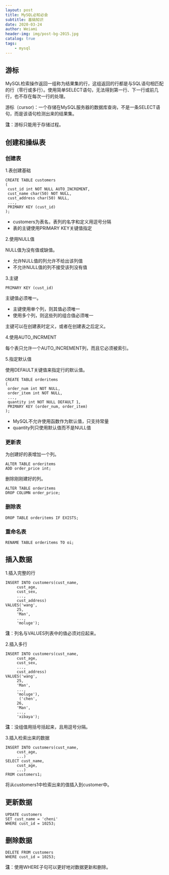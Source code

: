 ```yaml
---
layout: post
title: MySQL必知必会
subtitle: 基础知识
date: 2020-03-24
author: Weiami
header-img: img/post-bg-2015.jpg
catalog: true
tags:
    - mysql
---
```


## 游标

MySQL检索操作返回一组称为结果集的行，这组返回的行都是与SQL语句相匹配的行（零行或多行）。使用简单SELECT语句，无法得到第一行、下一行或前几行，也不存在每次一行的处理。

游标（cursor)：一个存储在MySQL服务器的数据库查询，不是一条SELECT语句，而是该语句检测出来的结果集。

**注**：游标只能用于存储过程。

## 创建和操纵表

### 创建表

1.表创建基础

```
CREATE TABLE customers
(
 cust_id int NOT NULL AUTO_INCREMENT,
 cust_name char(50) NOT NULL,
 cust_address char(50) NULL,
 ...,
 PRIMARY KEY (cust_id)
);
```

* customers为表名，表列的名字和定义用逗号分隔
* 表的主键使用PRIMARY KEY关键值指定

2.使用NULL值

NULL值为没有值或缺值。

* 允许NULL值的列允许不给出该列值
* 不允许NULL值的列不接受该列没有值

3.主键

`PRIMARY KEY (cust_id)`

主键值必须唯一。

* 主键使用单个列，则其值必须唯一
* 使用多个列，则这些列的组合值必须唯一

主键可以在创建表时定义，或者在创建表之后定义。

4.使用AUTO_INCRMENT

每个表只允许一个AUTO_INCREMENT列，而且它必须被索引。

5.指定默认值

使用DEFAULT关键值来指定行的默认值。

```
CREATE TABLE orderitems
(
 order_num int NOT NULL,
 order_item int NOT NULL,
 ...,
 quantity int NOT NULL DEFAULT 1,
 PRIMARY KEY (order_num, order_item)
);
```

* MySQL不允许使用函数作为默认值，只支持常量
* quantity列只使用默认值而不是NULL值

### 更新表

为创建好的表增加一个列。

```
ALTER TABLE orderitems
ADD order_price int;
```

删除刚刚建好的列。

```
ALTER TABLE orderitems
DROP COLUMN order_price;
```

### 删除表

`DROP TABLE orderitems IF EXISTS;`

### 重命名表

`RENAME TABLE orderitems TO oi;`

## 插入数据

1.插入完整的行

```
INSERT INTO customers(cust_name,
     cust_age,
     cust_sex,
     ...,
     cust_address)
VALUES('wang',
     25,
     'Man',
     ...,
     'moluge');
```

**注**：列名与VALUES列表中的值必须对应起来。

2.插入多行

```
INSERT INTO customers(cust_name,
     cust_age,
     cust_sex,
     ...,
     cust_address)
VALUES('wang',
     25,
     'Man',
     ...,
     'moluge'),
      ('chen',
     26,
     'Man',
     ...,
     'xibaya');
```

**注**：没组值用括号括起来，且用逗号分隔。

3.插入检索出来的数据

```
INSERT INTO customers(cust_name,
     cust_age,
     ...)
SELECT cust_name,
     cust_age,
     ...)
FROM customers1;
```

将从customers1中检索出来的值插入到customer中。

## 更新数据

```
UPDATE customers
SET cust_name = 'cheni'
WHERE cust_id = 10253;
```

## 删除数据

```
DELETE FROM customers
WHERE cust_id = 10253;
```

**注**：使用WHERE子句可以更好地对数据更新和删除。
